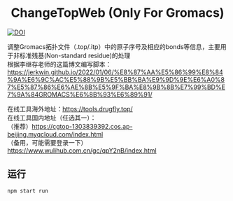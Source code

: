 <h1 align="center">ChangeTopWeb (Only For Gromacs) </h1>

[![DOI](https://zenodo.org/badge/662965653.svg)](https://zenodo.org/badge/latestdoi/662965653)

调整Gromacs拓扑文件（.top/.itp）中的原子序号及相应的bonds等信息，主要用于非标准残基(Non-standard residue)的处理 \
根据李继存老师的这篇博文编写脚本：https://jerkwin.github.io/2022/01/06/%E8%87%AA%E5%86%99%E8%84%9A%E6%9C%AC%E5%88%9B%E5%BB%BA%E9%9D%9E%E6%A0%87%E5%87%86%E6%AE%8B%E5%9F%BA%E8%9B%8B%E7%99%BD%E7%9A%84GROMACS%E6%8B%93%E6%89%91/

在线工具海外地址：https://tools.drugfly.top/ \
在线工具国内地址（任选其一）：\
（推荐）https://cgtop-1303839392.cos.ap-beijing.myqcloud.com/index.html \
（备用，可能需要登录一下）https://www.wulihub.com.cn/gc/qpY2nB/index.html

## 运行
```bash
npm start run
```